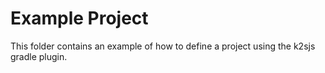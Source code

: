 # Example Project

This folder contains an example of how to define a project using the k2sjs gradle plugin.
